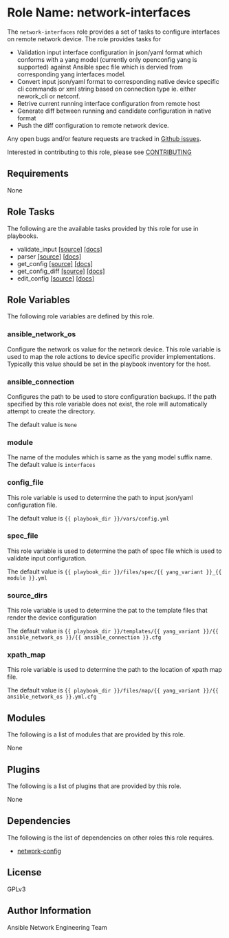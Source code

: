 # Role Name: network-interfaces
The ```network-interfaces``` role provides a set of tasks to configure interfaces on remote network
device. The role provides tasks for 
* Validation input interface configuration in json/yaml format which conforms with a yang model
  (currently only openconfig yang is supported) against Ansible spec file which is dervied 
  from corresponding yang interfaces model. 
* Convert input json/yaml format to corresponding native device specific cli commands or xml string
  based on connection type ie. either nework_cli or netconf.
* Retrive current running interface configuration from remote host
* Generate diff between running and candidate configuration in native format
* Push the diff configuration to remote network device.
 
Any open bugs and/or feature requests are tracked in [Github issues](../../issues).

Interested in contributing to this role, please see [CONTRIBUTING](CONTRIBUTING.md)

## Requirements
None

## Role Tasks
The following are the available tasks provided by this role for use in
playbooks.

* validate_input [[source]](tasks/validate_input.yaml) [[docs]](docs/validate_input.md)
* parser [[source]](tasks/parser.yaml) [[docs]](docs/parser.md)
* get_config [[source]](tasks/get_config.yaml) [[docs]](docs/get_config.md)
* get_config_diff [[source]](tasks/get_config_diff.yaml) [[docs]](docs/get_config_diff.md)
* edit_config [[source]](tasks/edit_config.yaml) [[docs]](docs/edit_config.md)

## Role Variables
The following role variables are defined by this role.

### ansible_network_os
Configure the network os value for the network device.  This role variable is
used to map the role actions to device specific provider implementations.
Typically this value should be set in the playbook inventory for the host.  

### ansible_connection
Configures the path to be used to store configuration backups.  If the path
specified by this role variable does not exist, the role will automatically
attempt to create the directory.  

The default value is ```None```

### module
The name of the modules which is same as the yang model suffix name.
The default value is ```interfaces```

### config_file
This role variable is used to determine the path to input json/yaml configuration file.

The default value is ```{{ playbook_dir }}/vars/config.yml```

### spec_file
This role variable is used to determine the path of spec file which is used to validate input 
configuration.

The default value is ```{{ playbook_dir }}/files/spec/{{ yang_variant }}_{{ module }}.yml```

### source_dirs
This role variable is used to determine the pat to the template files that render the device configuration 

The default value is ```{{ playbook_dir }}/templates/{{ yang_variant }}/{{ ansible_network_os }}/{{ ansible_connection }}.cfg```

### xpath_map
This role variable is used to determine the path to the location of xpath map file. 

The default value is ```{{ playbook_dir }}/files/map/{{ yang_variant }}/{{ ansible_network_os }}.yml.cfg```

## Modules
The following is a list of modules that are provided by this role.

None

## Plugins
The following is a list of plugins that are provided by this role.

None

## Dependencies
The following is the list of dependencies on other roles this role requires.

* [network-config](http://github.com/ansible-network/network-config)

## License
GPLv3

## Author Information
Ansible Network Engineering Team
